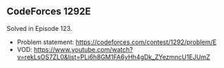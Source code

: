 ## CodeForces 1292E

Solved in Episode 123.

- Problem statement: https://codeforces.com/contest/1292/problem/E
- VOD: https://www.youtube.com/watch?v=rekLsOS7ZL0&list=PLi6h8GM1FA6yHh4gDk_ZYezmncU1EJUmZ
